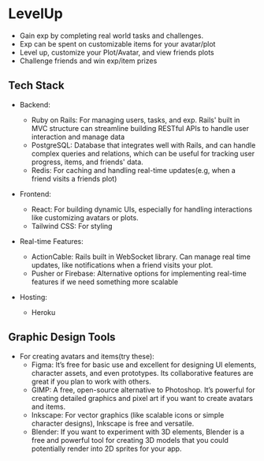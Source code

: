 # LevelUp
 * Gain exp by completing real world tasks and challenges.
 * Exp can be spent on customizable items for your avatar/plot
 * Level up, customize your Plot/Avatar, and view friends plots
 * Challenge friends and win exp/item prizes



## Tech Stack
 * Backend:
    - Ruby on Rails: For managing users, tasks, and exp. Rails' built in MVC structure can streamline building RESTful APIs to handle user interaction and manage data
    - PostgreSQL: Database that integrates well with Rails, and can handle complex queries and relations, which can be useful for tracking user progress, items, and friends' data.
    - Redis: For caching and handling real-time updates(e.g, when a friend visits a friends plot)
 
 * Frontend:
    - React: For building dynamic UIs, especially for handling interactions like customizing avatars or plots.
    - Tailwind CSS: For styling

 * Real-time Features:
    - ActionCable: Rails built in WebSocket library. Can manage real time updates, like notifications when a friend visits your plot.
    - Pusher or Firebase: Alternative options for implementing real-time features if we need something more scalable

 * Hosting:
    - Heroku

## Graphic Design Tools
 * For creating avatars and items(try these):
    - Figma: It’s free for basic use and excellent for designing UI elements, character assets, and even prototypes. Its collaborative features are great if you plan to work with others.
    - GIMP: A free, open-source alternative to Photoshop. It’s powerful for creating detailed graphics and pixel art if you want to create avatars and items.
    - Inkscape: For vector graphics (like scalable icons or simple character designs), Inkscape is free and versatile.
    - Blender: If you want to experiment with 3D elements, Blender is a free and powerful tool for creating 3D models that you could potentially render into 2D sprites for your app.
